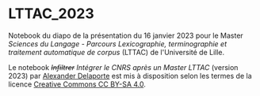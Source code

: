 # LTTAC_2023
 Notebook du diapo de la présentation du 16 janvier 2023 pour le Master *Sciences du Langage - Parcours Lexicographie, terminographie et traitement automatique de corpus* (LTTAC) de l'Université de Lille.

Le notebook *~~Infiltrer~~ Intégrer le CNRS après un Master LTTAC* (version 2023) par [Alexander Delaporte](https://tekipaki.hypotheses.org/) est mis à disposition selon les termes de la licence [Creative Commons CC BY-SA 4.0](http://creativecommons.org/licenses/by-sa/4.0/?ref=chooser-v1).
